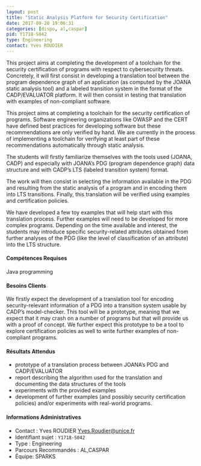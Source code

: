 ```yaml
---
layout: post
title: "Static Analysis Platform for Security Certification"
date: 2017-09-20 19:06:31
categories: [dispo, al,caspar]
pid: Y1718-S042
type: Engineering
contact: Yves ROUDIER
---
```

       
This project aims at completing the development of a toolchain for the security certification of programs with respect to cybersecurity threats. Concretely, it will first consist in developing a translation tool between the program dependence graph of an application (as computed by the JOANA static analysis tool) and a labeled transition system in the format of the CADP/EVALUATOR platform. It will then consist in testing that translation with examples of non-compliant software.

This project aims at completing a toolchain for the security certification of programs. Software engineering organizations like OWASP and the CERT have defined best practices for developing software but these recommendations are only verified by hand. We are currently in the process of implementing a toolchain for verifying at least part of these recommendations automatically through static analysis.

The students will firstly familiarize themselves with the tools used (JOANA, CADP) and especially with JOANA’s PDG (program dependence graph) data structure and with CADP’s LTS (labeled transition system) format.

The work will then consist in selecting the information available in the PDG and resulting from the static analysis of a program and in encoding them into LTS transitions. Finally, this translation will be verified using examples and certification policies.

We have developed a few toy examples that will help start with this translation process. Further examples will need to be developed for more complex programs. Depending on the time available and interest, the students may introduce specific security-related attributes obtained from further analyses of the PDG (like the level of classification of an attribute) into the LTS structure.


#### Compétences Requises
Java programming


#### Besoins Clients
We firstly expect the development of a translation tool for encoding security-relevant information of a PDG into a transition system usable by CADP’s model-checker. This tool will be a prototype, meaning that we expect that it may crash on a number of programs but that will provide us with a proof of concept. We further expect this prototype to be a tool to explore certification policies as well to write further  examples of non-compliant programs.

#### Résultats Attendus
- prototype of a translation process between JOANA’s PDG and CADP/EVALUATOR
- report describing the algorithm used for the translation and documenting the data structures of the tools
- experiments with the provided examples
- development of further examples (and possibly security certification policies) and/or experiments with real-world programs.
     

#### Informations Administratives
  * Contact : Yves ROUDIER <Yves.Roudier@unice.fr>
  * Identifiant sujet : `Y1718-S042`
  * Type : Engineering
  * Parcours Recommandés : AL,CASPAR
  * Équipe: SPARKS
     